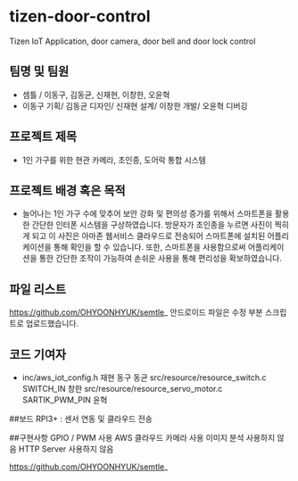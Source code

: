 # tizen-door-control
Tizen IoT Application, door camera, door bell and door lock control

## 팀명 및 팀원
* 셈틀 / 이동구, 김동균, 신재현, 이창한, 오윤혁
* 이동구 기획/ 김동균 디자인/ 신재현 설계/ 이창한 개발/ 오윤혁 디버깅

## 프로젝트 제목
* 1인 가구를 위한 현관 카메라, 초인종, 도어락 통합 시스템

## 프로젝트 배경 혹은 목적
* 늘어나는 1인 가구 수에 맞추어 보안 강화 및 편의성 증가를 위해서 스마트폰을 활용한 간단한 인터폰 시스템을 구상하였습니다. 
 방문자가 초인종을 누르면 사진이 찍히게 되고 이 사진은 아마존 웹서비스 클라우드로 전송되어 스마트폰에 설치된 어플리케이션을 
 통해 확인을 할 수 있습니다. 또한, 스마트폰을 사용함으로써 어플리케이션을 통한 간단한 조작이 가능하여 손쉬운 사용을 통해 
 편리성을 확보하였습니다.
 
 
 
## 파일 리스트

https://github.com/OHYOONHYUK/semtle_
 안드로이드 파일은 수정 부분 스크립트로 업로드했습니다.

 
## 코드 기여자

* inc/aws_iot_config.h 재현 동구 동균
 src/resource/resource_switch.c SWITCH_IN 창한
 src/resource/resource_servo_motor.c SARTIK_PWM_PIN 윤혁
 


 
##보드
RPI3+ : 센서 연동 및 클라우드 전송

##구현사항
GPIO / PWM 사용
AWS 클라우드
카메라 사용
이미지 분석 사용하지 않음
HTTP Server 사용하지 않음

https://github.com/OHYOONHYUK/semtle_